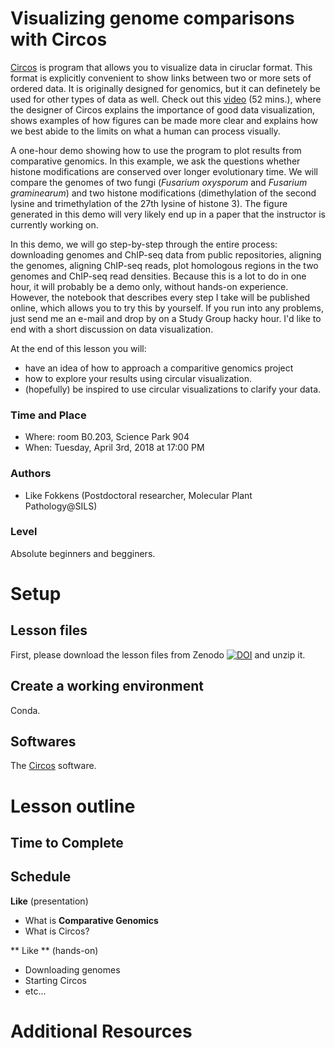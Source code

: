 # Visualizing genome comparisons with Circos
 [Circos](http://circos.ca/) is program that allows you to visualize data in ciruclar format. This format is explicitly convenient to show links between two or more sets of ordered data. It is originally designed for genomics, but it can definetely be used for other types of data as well. Check out this [video](https://www.youtube.com/watch?v=M-rTAr3pj5g) (52 mins.), where the designer of Circos explains the importance of good data visualization, shows examples of how figures can be made more clear and explains how we best abide to the limits on what a human can process visually.     
    
A one-hour demo showing how to use the program to plot results from comparative genomics. In this example, we ask the questions whether histone modifications are conserved over longer evolutionary time. We will compare the genomes of two fungi (_Fusarium oxysporum_ and _Fusarium graminearum_) and two histone modifications (dimethylation of the second lysine and trimethylation of the 27th lysine of histone 3). The figure generated in this demo will very likely end up in a paper that the instructor is currently working on.  
  
In this demo, we will go step-by-step through the entire process: downloading genomes and ChIP-seq data from public repositories, aligning the genomes, aligning ChIP-seq reads, plot homologous regions in the two genomes and ChIP-seq read densities. Because this is a lot to do in one hour, it will probably be a demo only, without hands-on experience. However, the notebook that describes every step I take will be published online, which allows you to try this by yourself. If you run into any problems, just send me an e-mail and drop by on a Study Group hacky hour. I'd like to end with a short discussion on data visualization.   

At the end of this lesson you will:  
- have an idea of how to approach a comparitive genomics project 
- how to explore your results using circular visualization.
- (hopefully) be inspired to use circular visualizations to clarify your data.

### Time and Place
- Where: room B0.203, Science Park 904  
- When:  Tuesday, April 3rd, 2018 at 17:00 PM

### Authors
- Like Fokkens (Postdoctoral researcher, Molecular Plant Pathology@SILS)

### Level
Absolute beginners and begginers.  

# Setup
## Lesson files
First, please download the lesson files from Zenodo [![DOI](https://zenodo.org/badge/DOI/10.5281/zenodo.1201035.svg)](https://doi.org/10.5281/zenodo.1201035) and unzip it.

## Create a working environment 
Conda. 

## Softwares
The [Circos](http://circos.ca/software/) software.

# Lesson outline
## Time to Complete

## Schedule
**Like** (presentation)  
- What is **Comparative Genomics**
- What is Circos?

** Like ** (hands-on)
- Downloading genomes
- Starting Circos
- etc...

# Additional Resources 
